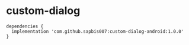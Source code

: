 # custom-dialog

```
dependencies {
  implementation 'com.github.sapbis007:custom-dialog-android:1.0.0'
}
```
